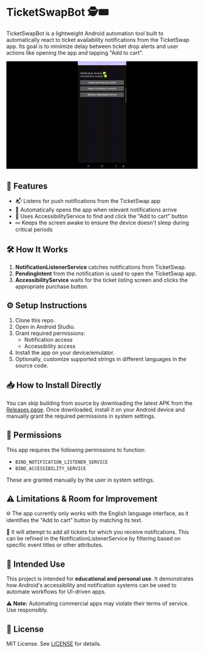 # TicketSwapBot 🕵️🎟️

TicketSwapBot is a lightweight Android automation tool built to automatically react to ticket availability notifications from the TicketSwap app. Its goal is to minimize delay between ticket drop alerts and user actions like opening the app and tapping "Add to cart".

![Demo](demo.gif)

## 🚀 Features

- 📬 Listens for push notifications from the TicketSwap app
- 🚀 Automatically opens the app when relevant notifications arrive
- 👀 Uses AccessibilityService to find and click the "Add to cart" button
- 💤 Keeps the screen awake to ensure the device doesn't sleep during critical periods

## 🛠 How It Works

1. **NotificationListenerService** catches notifications from TicketSwap.
2. **PendingIntent** from the notification is used to open the TicketSwap app.
3. **AccessibilityService** waits for the ticket listing screen and clicks the appropriate purchase button.

## ⚙️ Setup Instructions

1. Clone this repo.
2. Open in Android Studio.
3. Grant required permissions:
   - Notification access
   - Accessibility access
4. Install the app on your device/emulator.
5. Optionally, customize supported strings in different languages in the source code.

## 📥 How to Install Directly
You can skip building from source by downloading the latest APK from the [Releases page](https://github.com/balazsbanto/ticket-buyer-bot/releases).
Once downloaded, install it on your Android device and manually grant the required permissions in system settings.

## 🔐 Permissions

This app requires the following permissions to function:
- `BIND_NOTIFICATION_LISTENER_SERVICE`
- `BIND_ACCESSIBILITY_SERVICE`

These are granted manually by the user in system settings.

##  ⚠️ Limitations & Room for Improvement
🌐 The app currently only works with the English language interface, as it identifies the "Add to cart" button by matching its text.

🎯 It will attempt to add all tickets for which you receive notifications. This can be refined in the NotificationListenerService by filtering based on specific event titles or other attributes.

## 🤖 Intended Use

This project is intended for **educational and personal use**. It demonstrates how Android's accessibility and notification systems can be used to automate workflows for UI-driven apps.

⚠️ **Note:** Automating commercial apps may violate their terms of service. Use responsibly.

## 📄 License

MIT License. See [LICENSE](LICENSE) for details.


